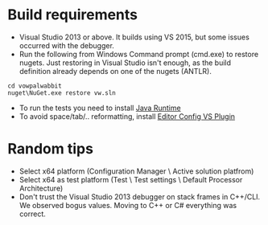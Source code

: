 # Build requirements

* Visual Studio 2013 or above. It builds using VS 2015, but some issues occurred with the debugger.
* Run the following from Windows Command prompt (cmd.exe) to restore nugets. Just restoring in Visual Studio isn't enough, as the build definition already depends on one of the nugets (ANTLR). 

```Batchfile
cd vowpalwabbit
nuget\NuGet.exe restore vw.sln
```

* To run the tests you need to install [Java Runtime](http://www.oracle.com/technetwork/java/javase/downloads/jre8-downloads-2133155.html)
* To avoid space/tab/.. reformatting, install [Editor Config VS Plugin](https://visualstudiogallery.msdn.microsoft.com/c8bccfe2-650c-4b42-bc5c-845e21f96328) 

# Random tips

* Select x64 platform (Configuration Manager \ Active solution platfrom)
* Select x64 as test platform (Test \ Test settings \ Default Processor Architecture)
* Don't trust the Visual Studio 2013 debugger on stack frames in C++/CLI. We observed bogus values. Moving to C++ or C# everything was correct.